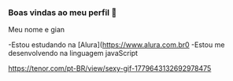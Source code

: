  ### Boas vindas ao meu perfil 💙
 
Meu nome e gian

-Estou estudando na [Alura](https://www.alura.com.br0
-Estou me desenvolvendo na linguagem javaScript

  https://tenor.com/pt-BR/view/sexy-gif-1779643132692978475
